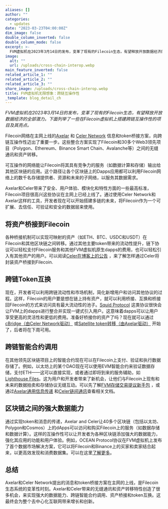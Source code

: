```yaml
---
aliases: []
author: ""
categories:
  - updates
date: "2023-03-23T04:00:00Z"
dim_image: false
double_column_inverted: false
double_column_mode: false
excerpt: >-
  FVM虚拟机在2023年3月14日的发布，变革了现有的Filecoin生态，有望释放开放数据经济的全部潜力。下面列举了一些在Filecoin虚拟机上搭建跨链互操作性的项目及其亮点。
image:
  alt: ""
  url: /uploads/cross-chain-interop.webp
main_feature_inverted: false
related_article_1: ""
related_article_2: ""
related_article_3: ""
share_image: /uploads/cross-chain-interop.webp
title: FVM虚拟机无限想象：跨链互操作性
_template: blog_detail_ch
---
```


_FVM虚拟机在2023年3月14日的发布，变革了现有的Filecoin生态，有望释放开放数据经济的全部潜力。下面列举了一些在Filecoin虚拟机上搭建跨链互操作性的项目及其亮点。_

Filecoin网络在主网上线的[Axelar](https://axelar.network/how-axelar-works) 和 [Celer Network](https://celer.network/) 信息和token桥接方案，向跨链互操作性迈出了重要一步。这些整合方案实现了Filecoin和30多个Web3领先项目（Polygon、Ethereum、Binance Smart Chain、Avalanche等）之间的无缝通讯和资产转移。

可互操作的网络能让Filecoin将其具有竞争力的服务（如数据计算和存储）输出给其他区块链的应用。这个路径让各个区块链上的Dapps应用都可以利用Filecoin网络上的数千名存储提供者、资源和未来的子网络，以服务其数据需求。

Axelar和Celer带来了安全、用户体验、模块化和特性方面的一些最高标准，Filecoin项目很高兴这些协议在主网上已经上线了。通过使用Celer Network和Axelar这样的工具，开发者现在可以开始搭建多链的未来，将Filecoin作为一个可扩展、去信任、可验证和安全的数据层来使用。

## **将资产桥接到Filecoin**

各种桥接机制可以实现可映射的资产（如ETH、BTC、USDC和USDT）在Filecoin和其他区块链之间转移。通过其他主要token带来的流动性提升，链下协议可以轻松支付Filecoin服务和其他FVM虚拟机原生dapps的费用，也可以轻松引入有其他资产的用户。可以阅读[Celer在博客上的公告](https://blog.celer.network/2023/03/20/celer-cbridge-and-im-support-launched-on-the-filecoin-virtual-machine-fvm/#:~:text=USDC%20%E2%80%93%200x2421db204968A367CC2C866CD057fA754Cb84EdF,WBTC%20%E2%80%93%200x592786e04c47844aa3b343b19ef2f50a255a477f) ，来了解怎样通过Celer将封装资产桥接到Filecoin.

## **跨链Token互换**

现在，开发者可以利用跨链流动性和市场机制，简化新增用户和访问其他协议的过程。这样，Filecoin的用户要是想在链上持有资产，就可以利用桥接、互换和桥接回Filecoin的方式来访问具有最大流动性的池子。[Squid Protocol](https://www.squidrouter.com/) 这类协议很快会让FVM上的dapps进行整合并实现一键式引入用户。这意味着dapps可以让用户享受更高的灵活性和更低的费用。准备好桥接你的资产了吗？现在就可以通过 [cBridge（由Celer Network驱动）](https://cbridge.celer.network/1/56/USDC) 或[Satellite token转移（由Axelar驱动）](https://satellite.money/?source=ethereum&destination=osmosis&asset_denom=uusdc&destination_address=) 开始了，后者将在下周可用。

## **跨链智能合约调用**

在其他领先区块链项目上的智能合约现在可以在Filecoin上支付、验证和执行数据存储了。例如，以太坊上的某个DAO现在可以使用EVM智能合约来验证数据存储，支付ETH——这可以直接实现，或者通过即将到来的服务辅助，如[Lighthouse Files](https://files.lighthouse.storage/)。这为用户和开发者带来了新机会，让他们与Filecoin上现有和未来的数据拍卖和存储协议无缝互动。可以先了解[FVM存储交易提议新手包](https://github.com/filecoin-project/fvm-starter-kit-deal-making) ，或通过[Axelar通用信息传递](https://docs.axelar.dev/dev/general-message-passing/overview) 和[Celer链间通讯](https://im-docs.celer.network/developer/celer-im-overview)查看相关文档。

## **区块链之间的强大数据能力**

通过实现token和消息的传递，Axelar and Celer让40多个区块链（包括以太坊、Polygon和Cosmos）上的dApps可以访问和购买Filecoin上的服务（如数据存储和数据计算）。这样的互操作性可以让开发者为各种区块链添加强大的数据能力，强化其应用的功能和用户体验。例如，OCEAN Protocol协议在FVM虚拟机上发布了首个数据市场解决方案，它可以将Filecoin和Binance上的买家和卖家结合起来，以更高效发现和消费数据集。可以在这里[了解更多](https://twitter.com/oceanprotocol/status/1635776825954811905)。

## **总结**

Axelar和Celer Network提出的消息和token桥接方案在主网的上线，是Filecoin生态系统的变革性时刻。Axelar和Celer带来的无缝通讯和资产转移特性创造了很多机会，来实现强大的数据能力、跨链智能合约调用、资产桥接和token互换。这最终会为整个去中心化互联网带来增长和创新。
